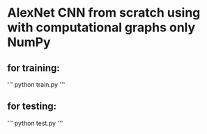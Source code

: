 # AlexNet CNN from scratch using with computational graphs only NumPy


## for training:
'''
python train.py
'''

## for testing:
'''
python test.py
'''
